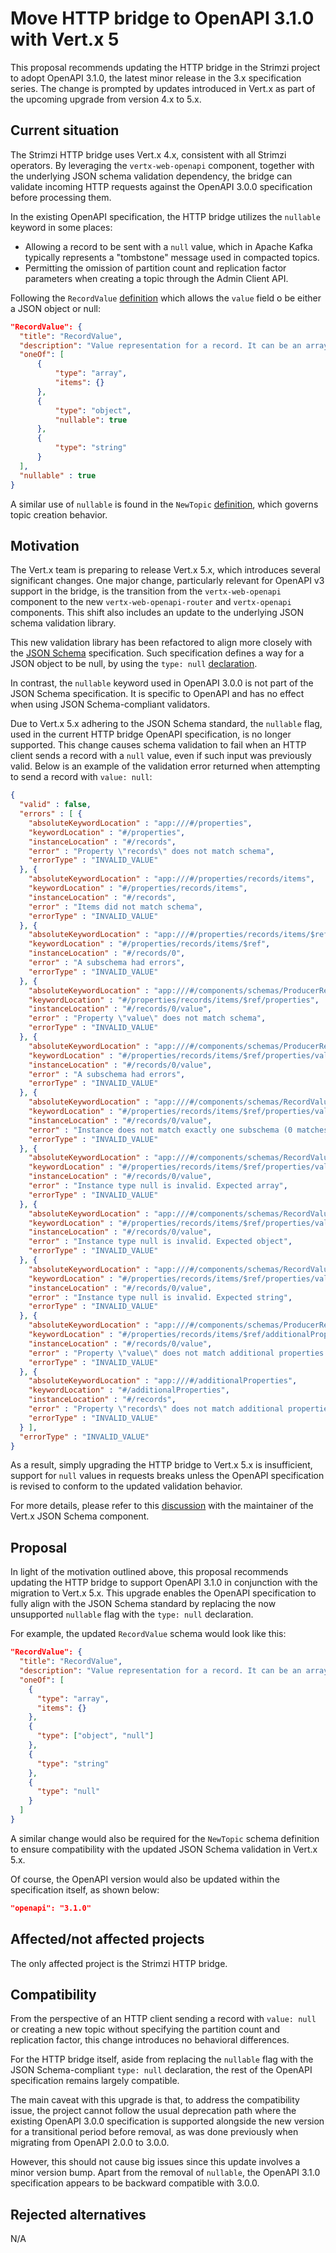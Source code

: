 # Move HTTP bridge to OpenAPI 3.1.0 with Vert.x 5

This proposal recommends updating the HTTP bridge in the Strimzi project to adopt OpenAPI 3.1.0, the latest minor release in the 3.x specification series.
The change is prompted by updates introduced in Vert.x as part of the upcoming upgrade from version 4.x to 5.x.

## Current situation

The Strimzi HTTP bridge uses Vert.x 4.x, consistent with all Strimzi operators.
By leveraging the `vertx-web-openapi` component, together with the underlying JSON schema validation dependency, the bridge can validate incoming HTTP requests against the OpenAPI 3.0.0 specification before processing them.

In the existing OpenAPI specification, the HTTP bridge utilizes the `nullable` keyword in some places:

* Allowing a record to be sent with a `null` value, which in Apache Kafka typically represents a "tombstone" message used in compacted topics.
* Permitting the omission of partition count and replication factor parameters when creating a topic through the Admin Client API.

Following the `RecordValue` [definition](https://github.com/strimzi/strimzi-kafka-bridge/blob/main/src/main/resources/openapi.json#L2215) which allows the `value` field o be either a JSON object or null:

```json
"RecordValue": {
  "title": "RecordValue",
  "description": "Value representation for a record. It can be an array, a JSON object or a string",
  "oneOf": [
      {
          "type": "array",
          "items": {}
      },
      {
          "type": "object",
          "nullable": true
      },
      {
          "type": "string"
      }
  ],
  "nullable" : true
}
```

A similar use of `nullable` is found in the `NewTopic` [definition](https://github.com/strimzi/strimzi-kafka-bridge/blob/main/src/main/resources/openapi.json#L2233), which governs topic creation behavior.

## Motivation

The Vert.x team is preparing to release Vert.x 5.x, which introduces several significant changes.
One major change, particularly relevant for OpenAPI v3 support in the bridge, is the transition from the `vertx-web-openapi` component to the new `vertx-web-openapi-router` and `vertx-openapi` components.
This shift also includes an update to the underlying JSON schema validation library.

This new validation library has been refactored to align more closely with the [JSON Schema](https://json-schema.org/) specification.
Such specification defines a way for a JSON object to be null, by using the `type: null` [declaration](https://json-schema.org/understanding-json-schema/reference/null).

In contrast, the `nullable` keyword used in OpenAPI 3.0.0 is not part of the JSON Schema specification.
It is specific to OpenAPI and has no effect when using JSON Schema-compliant validators.

Due to Vert.x 5.x adhering to the JSON Schema standard, the `nullable` flag, used in the current HTTP bridge OpenAPI specification, is no longer supported.
This change causes schema validation to fail when an HTTP client sends a record with a `null` value, even if such input was previously valid.
Below is an example of the validation error returned when attempting to send a record with `value: null`:

```json
{
  "valid" : false,
  "errors" : [ {
    "absoluteKeywordLocation" : "app:///#/properties",
    "keywordLocation" : "#/properties",
    "instanceLocation" : "#/records",
    "error" : "Property \"records\" does not match schema",
    "errorType" : "INVALID_VALUE"
  }, {
    "absoluteKeywordLocation" : "app:///#/properties/records/items",
    "keywordLocation" : "#/properties/records/items",
    "instanceLocation" : "#/records",
    "error" : "Items did not match schema",
    "errorType" : "INVALID_VALUE"
  }, {
    "absoluteKeywordLocation" : "app:///#/properties/records/items/$ref",
    "keywordLocation" : "#/properties/records/items/$ref",
    "instanceLocation" : "#/records/0",
    "error" : "A subschema had errors",
    "errorType" : "INVALID_VALUE"
  }, {
    "absoluteKeywordLocation" : "app:///#/components/schemas/ProducerRecord/properties",
    "keywordLocation" : "#/properties/records/items/$ref/properties",
    "instanceLocation" : "#/records/0/value",
    "error" : "Property \"value\" does not match schema",
    "errorType" : "INVALID_VALUE"
  }, {
    "absoluteKeywordLocation" : "app:///#/components/schemas/ProducerRecord/properties/value/$ref",
    "keywordLocation" : "#/properties/records/items/$ref/properties/value/$ref",
    "instanceLocation" : "#/records/0/value",
    "error" : "A subschema had errors",
    "errorType" : "INVALID_VALUE"
  }, {
    "absoluteKeywordLocation" : "app:///#/components/schemas/RecordValue/oneOf",
    "keywordLocation" : "#/properties/records/items/$ref/properties/value/$ref/oneOf",
    "instanceLocation" : "#/records/0/value",
    "error" : "Instance does not match exactly one subschema (0 matches)",
    "errorType" : "INVALID_VALUE"
  }, {
    "absoluteKeywordLocation" : "app:///#/components/schemas/RecordValue/oneOf/0/type",
    "keywordLocation" : "#/properties/records/items/$ref/properties/value/$ref/oneOf/0/type",
    "instanceLocation" : "#/records/0/value",
    "error" : "Instance type null is invalid. Expected array",
    "errorType" : "INVALID_VALUE"
  }, {
    "absoluteKeywordLocation" : "app:///#/components/schemas/RecordValue/oneOf/1/type",
    "keywordLocation" : "#/properties/records/items/$ref/properties/value/$ref/oneOf/1/type",
    "instanceLocation" : "#/records/0/value",
    "error" : "Instance type null is invalid. Expected object",
    "errorType" : "INVALID_VALUE"
  }, {
    "absoluteKeywordLocation" : "app:///#/components/schemas/RecordValue/oneOf/2/type",
    "keywordLocation" : "#/properties/records/items/$ref/properties/value/$ref/oneOf/2/type",
    "instanceLocation" : "#/records/0/value",
    "error" : "Instance type null is invalid. Expected string",
    "errorType" : "INVALID_VALUE"
  }, {
    "absoluteKeywordLocation" : "app:///#/components/schemas/ProducerRecord/additionalProperties",
    "keywordLocation" : "#/properties/records/items/$ref/additionalProperties",
    "instanceLocation" : "#/records/0/value",
    "error" : "Property \"value\" does not match additional properties schema",
    "errorType" : "INVALID_VALUE"
  }, {
    "absoluteKeywordLocation" : "app:///#/additionalProperties",
    "keywordLocation" : "#/additionalProperties",
    "instanceLocation" : "#/records",
    "error" : "Property \"records\" does not match additional properties schema",
    "errorType" : "INVALID_VALUE"
  } ],
  "errorType" : "INVALID_VALUE"
}
```

As a result, simply upgrading the HTTP bridge to Vert.x 5.x is insufficient, support for `null` values in requests breaks unless the OpenAPI specification is revised to conform to the updated validation behavior.

For more details, please refer to this [discussion](https://github.com/eclipse-vertx/vertx-json-schema/issues/144) with the maintainer of the Vert.x JSON Schema component.

## Proposal

In light of the motivation outlined above, this proposal recommends updating the HTTP bridge to support OpenAPI 3.1.0 in conjunction with the migration to Vert.x 5.x.
This upgrade enables the OpenAPI specification to fully align with the JSON Schema standard by replacing the now unsupported `nullable` flag with the `type: null` declaration.

For example, the updated `RecordValue` schema would look like this:

```json
"RecordValue": {
  "title": "RecordValue",
  "description": "Value representation for a record. It can be an array, a JSON object or a string",
  "oneOf": [
    {
      "type": "array",
      "items": {}
    },
    {
      "type": ["object", "null"]
    },
    {
      "type": "string"
    },
    {
      "type": "null"
    }
  ]
}
```

A similar change would also be required for the `NewTopic` schema definition to ensure compatibility with the updated JSON Schema validation in Vert.x 5.x.

Of course, the OpenAPI version would also be updated within the specification itself, as shown below:

```json
"openapi": "3.1.0"
```

## Affected/not affected projects

The only affected project is the Strimzi HTTP bridge. 

## Compatibility

From the perspective of an HTTP client sending a record with `value: null` or creating a new topic without specifying the partition count and replication factor, this change introduces no behavioral differences.

For the HTTP bridge itself, aside from replacing the `nullable` flag with the JSON Schema-compliant `type: null` declaration, the rest of the OpenAPI specification remains largely compatible.

The main caveat with this upgrade is that, to address the compatibility issue, the project cannot follow the usual deprecation path where the existing OpenAPI 3.0.0 specification is supported alongside the new version for a transitional period before removal, as was done previously when migrating from OpenAPI 2.0.0 to 3.0.0.

However, this should not cause big issues since this update involves a minor version bump.
Apart from the removal of `nullable`, the OpenAPI 3.1.0 specification appears to be backward compatible with 3.0.0.

## Rejected alternatives

N/A

